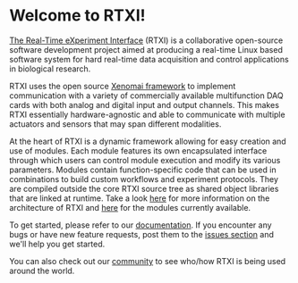 # Welcome to RTXI!

[The Real-Time eXperiment Interface](http://rtxi.org) (RTXI) is a collaborative
open-source software development project aimed at producing a real-time Linux
based software system for hard real-time data acquisition and control
applications in biological research.

RTXI uses the open source [Xenomai framework](http://xenomai.org) to implement
communication with a variety of commercially available multifunction DAQ cards
with both analog and digital input and output channels. This makes RTXI
essentially hardware-agnostic and able to communicate with multiple actuators
and sensors that may span different modalities.  

At the heart of RTXI is a dynamic framework allowing for easy creation and use
of modules. Each module features its own encapsulated interface through which
users can control module execution and modify its various parameters. Modules
contain function-specific code that can be used in combinations to build custom
workflows and experiment protocols. They are compiled outside the core RTXI
source tree as shared object libraries that are linked at runtime. Take a look
[here](http://rtxi.org/docs/tutorials/2014/12/06/rtxi-architecture/) for more
information on the architecture of RTXI and [here](http://rtxi.org/modules/)
for the modules currently available. 

To get started, please refer to our [documentation](http://rtxi.org/docs/). If
you encounter any bugs or have new feature requests, post them to the [issues
section](https://github.com/RTXI/rtxi/issues) and we'll help you get started.

You can also check out our [community](http://rtxi.org/community) to see
who/how RTXI is being used around the world.
